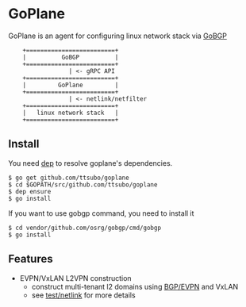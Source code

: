 # GoPlane

GoPlane is an agent for configuring linux network stack via [GoBGP](https://github.com/osrg/gobgp)

```
    +=========================+
    |          GoBGP          |
    +=========================+
                 | <- gRPC API
    +=========================+
    |         GoPlane         |
    +=========================+
                 | <- netlink/netfilter
    +=========================+
    |   linux network stack   |
    +=========================+
```

## Install

You need [dep](https://github.com/golang/dep) to resolve goplane's dependencies.

```
$ go get github.com/ttsubo/goplane
$ cd $GOPATH/src/github.com/ttsubo/goplane
$ dep ensure
$ go install
```

If you want to use gobgp command, you need to install it
```
$ cd vendor/github.com/osrg/gobgp/cmd/gobgp
$ go install
```

## Features
- EVPN/VxLAN L2VPN construction
    - construct multi-tenant l2 domains using [BGP/EVPN](https://tools.ietf.org/html/rfc7432) and VxLAN
    - see [test/netlink](https://github.com/ttsubo/goplane/tree/master/test/netlink) for more details

